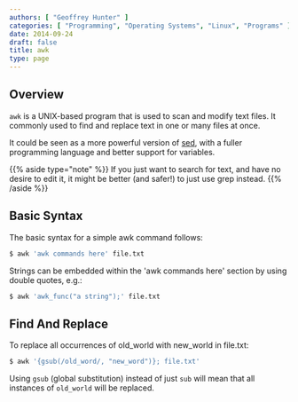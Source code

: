 ```yaml
---
authors: [ "Geoffrey Hunter" ]
categories: [ "Programming", "Operating Systems", "Linux", "Programs" ]
date: 2014-09-24
draft: false
title: awk
type: page
---
```


## Overview

`awk` is a UNIX-based program that is used to scan and modify text files. It commonly used to find and replace text in one or many files at once.

It could be seen as a more powerful version of [sed](/programming/operating-systems/linux/programs/sed), with a fuller programming language and better support for variables.

{{% aside type="note" %}}
If you just want to search for text, and have no desire to edit it, it might be better (and safer!) to just use grep instead.
{{% /aside %}}

## Basic Syntax

The basic syntax for a simple awk command follows:

```sh    
$ awk 'awk commands here' file.txt
```

Strings can be embedded within the 'awk commands here' section by using double quotes, e.g.:

```sh
$ awk 'awk_func("a string");' file.txt
```

## Find And Replace

To replace all occurrences of old_world with new_world in file.txt:

```sh    
$ awk '{gsub(/old_word/, "new_word")}; file.txt'
```

Using `gsub` (global substitution) instead of just `sub` will mean that all instances of `old_world` will be replaced.
